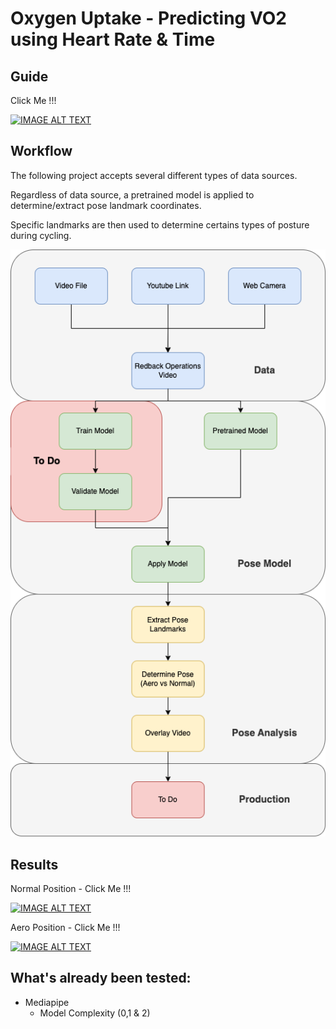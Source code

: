# Oxygen Uptake - Predicting VO2 using Heart Rate & Time

## Guide

Click Me !!!

[![IMAGE ALT TEXT](http://img.youtube.com/vi/DHPCkAqcQ9A/0.jpg)](http://www.youtube.com/watch?v=DHPCkAqcQ9A "Oxygen Consumption Guide")

## Workflow

The following project accepts several different types of data sources.

Regardless of data source, a pretrained model is applied to determine/extract pose landmark coordinates.

Specific landmarks are then used to determine certains types of posture during cycling.

![alt text](posture_analysis_workflow.png)

## Results

Normal Position - Click Me !!!

[![IMAGE ALT TEXT](http://img.youtube.com/vi/bwq7a58RRRQ/0.jpg)](http://www.youtube.com/watch?v=bwq7a58RRRQ "Normal Pose")

Aero Position - Click Me !!!

[![IMAGE ALT TEXT](http://img.youtube.com/vi/o7ViRmn7PLI/0.jpg)](http://www.youtube.com/watch?v=o7ViRmn7PLI "Aero Pose")

## What's already been tested:
  - Mediapipe
    - Model Complexity (0,1 & 2)
